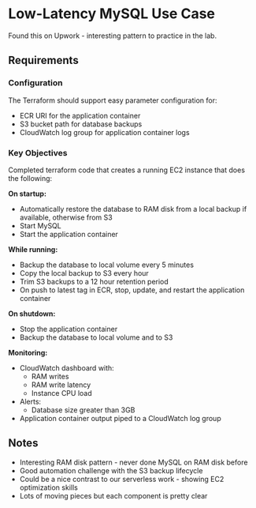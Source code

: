 # Low-Latency MySQL Use Case

Found this on Upwork - interesting pattern to practice in the lab.

## Requirements

### Configuration
The Terraform should support easy parameter configuration for:
- ECR URI for the application container
- S3 bucket path for database backups  
- CloudWatch log group for application container logs

### Key Objectives
Completed terraform code that creates a running EC2 instance that does the following:

**On startup:**
- Automatically restore the database to RAM disk from a local backup if available, otherwise from S3
- Start MySQL
- Start the application container

**While running:**
- Backup the database to local volume every 5 minutes
- Copy the local backup to S3 every hour
- Trim S3 backups to a 12 hour retention period
- On push to latest tag in ECR, stop, update, and restart the application container

**On shutdown:**
- Stop the application container
- Backup the database to local volume and to S3

**Monitoring:**
- CloudWatch dashboard with:
  - RAM writes
  - RAM write latency  
  - Instance CPU load
- Alerts:
  - Database size greater than 3GB
- Application container output piped to a CloudWatch log group

## Notes
- Interesting RAM disk pattern - never done MySQL on RAM disk before
- Good automation challenge with the S3 backup lifecycle
- Could be a nice contrast to our serverless work - showing EC2 optimization skills
- Lots of moving pieces but each component is pretty clear